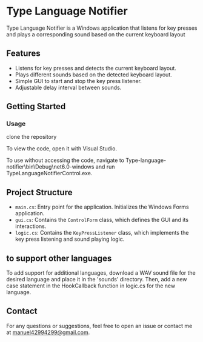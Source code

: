 
# Type Language Notifier

Type Language Notifier is a Windows application that listens for key presses and plays a corresponding sound based on the current keyboard layout

## Features

- Listens for key presses and detects the current keyboard layout.
- Plays different sounds based on the detected keyboard layout.
- Simple GUI to start and stop the key press listener.
- Adjustable delay interval between sounds.

## Getting Started

### Usage

clone the repository

To view the code, open it with Visual Studio.

To use without accessing the code, navigate to Type-language-notifier\bin\Debug\net6.0-windows and run TypeLanguageNotifierControl.exe.

## Project Structure

- `main.cs`: Entry point for the application. Initializes the Windows Forms application.
- `gui.cs`: Contains the `ControlForm` class, which defines the GUI and its interactions.
- `logic.cs`: Contains the `KeyPressListener` class, which implements the key press listening and sound playing logic.

## to support other languages

To add support for additional languages, download a WAV sound file for the desired language and place it in the 'sounds' directory. Then, add a new case statement in the HookCallback function in logic.cs for the new language.

## Contact

For any questions or suggestions, feel free to open an issue or contact me at [manuel42994299@gmail.com](mailto:manuel42994299@gmail.com).
